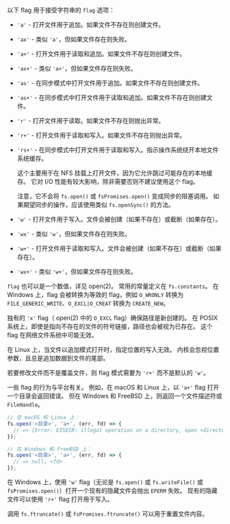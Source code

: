 
以下 flag 用于接受字符串的 `flag` 选项：

* `'a'` - 打开文件用于追加。如果文件不存在则创建文件。

* `'ax'` - 类似 `'a'`，但如果文件存在则失败。

* `'a+'` - 打开文件用于读取和追加。如果文件不存在则创建文件。

* `'ax+'` - 类似 `'a+'`，但如果文件存在则失败。

* `'as'` - 在同步模式中打开文件用于追加。如果文件不存在则创建文件。

* `'as+'` - 在同步模式中打开文件用于读取和追加。如果文件不存在则创建文件。

* `'r'` - 打开文件用于读取。如果文件不存在则抛出异常。

* `'r+'` - 打开文件用于读取和写入。如果文件不存在则抛出异常。

* `'rs+'` - 在同步模式中打开文件用于读取和写入。指示操作系统绕开本地文件系统缓存。

  这个主要用于在 NFS 挂载上打开文件，因为它允许跳过可能存在的本地缓存。
  它对 I/O 性能有较大影响，除非需要否则不建议使用这个 flag。

  注意，它不会将 `fs.open()` 或 `fsPromises.open()` 变成同步的阻塞调用。
  如果期望同步的操作，应该使用类似 `fs.openSync()` 的方法。

* `'w'` - 打开文件用于写入。文件会被创建（如果不存在）或截断（如果存在）。

* `'wx'` - 类似 `'w'`，但如果文件存在则失败。

* `'w+'` - 打开文件用于读取和写入。文件会被创建（如果不存在）或截断（如果存在）。

* `'wx+'` - 类似 `'w+'`，但如果文件存在则失败。

`flag` 也可以是一个数值，详见 open(2)。
常用的常量定义在 `fs.constants`。
在 Windows 上，flag 会被转换为等效的 flag，例如 `O_WRONLY` 转换为 `FILE_GENERIC_WRITE`、`O_EXCL|O_CREAT` 转换为 `CREATE_NEW`。

独有的 `'x'` flag（ open(2) 中的 `O_EXCL` flag）确保路径是新创建的。
在 POSIX 系统上，即使是指向不存在的文件的符号链接，路径也会被视为已存在。
这个 flag 在网络文件系统中可能无效。

在 Linux 上，当文件以追加模式打开时，指定位置的写入无效。
内核会忽视位置参数，且总是追加数据到文件的尾部。

若要修改文件而不是覆盖文件，则 flag 模式需要为 `'r+'` 而不是默认的 `'w'`。

一些 flag 的行为与平台有关。
例如，在 macOS 和 Linux 上，以 `'a+'` flag 打开一个目录会返回错误。
但在 Windows 和 FreeBSD 上，则返回一个文件描述符或 `FileHandle`。

```js
// 在 macOS 和 Linux 上：
fs.open('<目录>', 'a+', (err, fd) => {
  // => [Error: EISDIR: illegal operation on a directory, open <directory>]
});

// 在 Windows 和 FreeBSD 上：
fs.open('<目录>', 'a+', (err, fd) => {
  // => null, <fd>
});
```

在 Windows 上，使用 `'w'` flag（无论是 `fs.open()` 或 `fs.writeFile()` 或 `fsPromises.open()`）打开一个现有的隐藏文件会抛出 `EPERM` 失败。
现有的隐藏文件可以使用 `'r+'` flag 打开用于写入。

调用 `fs.ftruncate()` 或 `fsPromises.ftruncate()` 可以用于重置文件内容。

